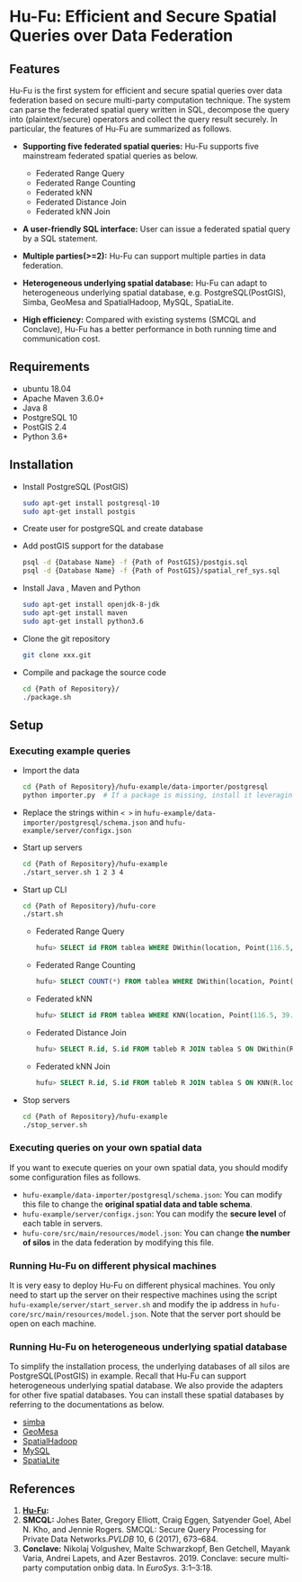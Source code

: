 # Hu-Fu: Efficient and Secure Spatial Queries over Data Federation

## Features

Hu-Fu is the first system for efficient and secure spatial queries over data federation based on secure multi-party computation technique. The system can parse the federated spatial query written in SQL, decompose the query into (plaintext/secure) operators and collect the query result securely.  In particular, the features of Hu-Fu are summarized as follows.

* **Supporting five federated spatial queries:** Hu-Fu supports five mainstream federated spatial queries as below.
  * Federated Range Query
  * Federated Range Counting
  * Federated kNN
  * Federated Distance Join
  * Federated kNN Join

* **A user-friendly SQL interface:** User can issue a federated spatial query by a SQL statement.
* **Multiple parties(>=2):** Hu-Fu can support multiple parties in data federation.
* **Heterogeneous underlying spatial database:** Hu-Fu can adapt to heterogeneous underlying spatial database, e.g. PostgreSQL(PostGIS), Simba, GeoMesa and SpatialHadoop, MySQL, SpatiaLite.
* **High efficiency:** Compared with existing systems (SMCQL and Conclave),  Hu-Fu has a better performance in both running time and communication cost.

## Requirements

* ubuntu 18.04
* Apache Maven 3.6.0+
* Java 8
* PostgreSQL 10
* PostGIS 2.4
* Python 3.6+

## Installation

* Install PostgreSQL (PostGIS)

  ``````bash
  sudo apt-get install postgresql-10
  sudo apt-get install postgis
  ``````

* Create user for postgreSQL and create database

* Add postGIS support for the database

  ```bash
  psql -d {Database Name} -f {Path of PostGIS}/postgis.sql 
  psql -d {Database Name} -f {Path of PostGIS}/spatial_ref_sys.sql
  ```

* Install Java , Maven and Python

  ```bash
  sudo apt-get install openjdk-8-jdk
  sudo apt-get install maven
  sudo apt-get install python3.6
  ```

* Clone the git repository

  ```bash
  git clone xxx.git
  ```

* Compile and package the source code

  ```bash
  cd {Path of Repository}/
  ./package.sh
  ```

## Setup

### Executing example queries

* Import the data

  ```bash
  cd {Path of Repository}/hufu-example/data-importer/postgresql
  python importer.py  # If a package is missing, install it leveraging 'pip'.
  ```

* Replace the strings within `< >` in `hufu-example/data-importer/postgresql/schema.json` and `hufu-example/server/configx.json`

* Start up servers

  ```bash
  cd {Path of Repository}/hufu-example
  ./start_server.sh 1 2 3 4
  ```

* Start up CLI

  ```bash
  cd {Path of Repository}/hufu-core
  ./start.sh
  ```

  * Federated Range Query

    ```sql
    hufu> SELECT id FROM tablea WHERE DWithin(location, Point(116.5, 39.9), 0.2);
    ```

  * Federated Range Counting

    ```sql
    hufu> SELECT COUNT(*) FROM tablea WHERE DWithin(location, Point(116.5, 39.9), 0.2);
    ```

  * Federated kNN

    ```sql
    hufu> SELECT id FROM tablea WHERE KNN(location, Point(116.5, 39.9), 8);
    ```

  * Federated Distance Join

    ```sql
    hufu> SELECT R.id, S.id FROM tableb R JOIN tablea S ON DWithin(R.location, S.location, 0.02);
    ```

  * Federated kNN Join

    ```sql
    hufu> SELECT R.id, S.id FROM tableb R JOIN tablea S ON KNN(R.location, S.location, 8);
    ```

* Stop servers

  ```bash
  cd {Path of Repository}/hufu-example
  ./stop_server.sh
  ```

### Executing  queries on your own spatial data

If you want to execute queries on your own spatial data, you should modify some configuration files as follows.

* `hufu-example/data-importer/postgresql/schema.json`:  You can modify this file to change the **original spatial data and table schema**.
* `hufu-example/server/configx.json`:  You can modify the **secure level** of each table in servers.
* `hufu-core/src/main/resources/model.json`:   You can change **the number of silos** in the data federation by modifying this file.

### Running Hu-Fu on different physical machines

It is very easy to deploy Hu-Fu on different physical machines. You only need to start up the server on their respective machines using the script `hufu-example/server/start_server.sh` and modify the ip address in `hufu-core/src/main/resources/model.json`. Note that the server port should be open on each machine.

### Running Hu-Fu on heterogeneous underlying spatial database

To simplify the installation process, the underlying databases of all silos are PostgreSQL(PostGIS) in example. Recall that Hu-Fu can support heterogeneous underlying spatial database. We also provide the adapters for other five spatial databases. You can install these spatial databases by referring to the documentations as below.

* [simba](http://www.cs.utah.edu/~dongx/simba/)
* [GeoMesa](https://www.geomesa.org/)
* [SpatialHadoop](http://spatialhadoop.cs.umn.edu/)
* [MySQL](https://dev.mysql.com/doc/refman/8.0/en/spatial-types.html)
* [SpatiaLite](https://www.gaia-gis.it/fossil/libspatialite/home)

## References

1. **[Hu-Fu](Hu-Fu2021.pdf):** 
2. **SMCQL:** Johes Bater, Gregory Elliott, Craig Eggen, Satyender Goel, Abel N. Kho, and Jennie Rogers. SMCQL: Secure Query Processing for Private Data Networks.*PVLDB* 10, 6 (2017), 673–684.
3. **Conclave:** Nikolaj Volgushev, Malte Schwarzkopf, Ben Getchell, Mayank Varia, Andrei Lapets, and Azer Bestavros. 2019. Conclave: secure multi\-party computation onbig data. In *EuroSys*. 3:1–3:18.
